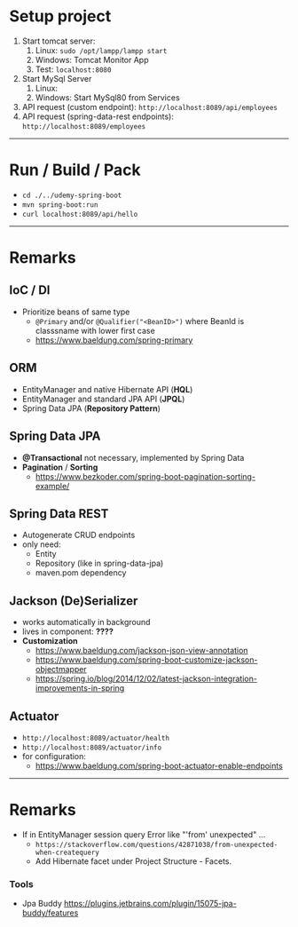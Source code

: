 # Setup project
1. Start tomcat server: 
   1. Linux: `sudo /opt/lampp/lampp start`
   2. Windows: Tomcat Monitor App
   3. Test: `localhost:8080`
2. Start MySql Server
   1. Linux:  
   2. Windows: Start MySql80 from Services
3. API request (custom endpoint): `http://localhost:8089/api/employees`
4. API request (spring-data-rest endpoints): `http://localhost:8089/employees`


-------------------------------------------------------------
# Run / Build / Pack

- `cd ./../udemy-spring-boot`
- `mvn spring-boot:run`
- `curl localhost:8089/api/hello`


-------------------------------------------------------------
# Remarks

## IoC / DI
- Prioritize beans of same type
  - `@Primary` and/or `@Qualifier("<BeanID>")` where BeanId is classsname with lower first case
  - https://www.baeldung.com/spring-primary


## ORM 
- EntityManager and native Hibernate API (**HQL**)
- EntityManager and standard JPA API (**JPQL**)
- Spring Data JPA  (**Repository Pattern**)

## Spring Data JPA
- **@Transactional** not necessary, implemented by Spring Data
- **Pagination** / **Sorting**
  - https://www.bezkoder.com/spring-boot-pagination-sorting-example/


##  Spring Data REST
- Autogenerate CRUD endpoints
- only need:
    - Entity
    - Repository (like in spring-data-jpa)
    - maven.pom dependency





## Jackson (De)Serializer
- works automatically in background
- lives in component: **????**
- **Customization**
  - https://www.baeldung.com/jackson-json-view-annotation
  - https://www.baeldung.com/spring-boot-customize-jackson-objectmapper
  - https://spring.io/blog/2014/12/02/latest-jackson-integration-improvements-in-spring
  

## Actuator
- `http://localhost:8089/actuator/health`
- `http://localhost:8089/actuator/info`
- for configuration: 
  -   https://www.baeldung.com/spring-boot-actuator-enable-endpoints



-------------------------------------------------------------
# Remarks
- If in EntityManager session query Error like "'from' unexpected" ... 
  - `https://stackoverflow.com/questions/42871038/from-unexpected-when-createquery`
  - Add Hibernate facet under Project Structure - Facets.

### Tools
- Jpa Buddy https://plugins.jetbrains.com/plugin/15075-jpa-buddy/features